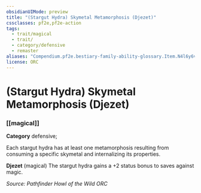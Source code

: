 ```yaml
---
obsidianUIMode: preview
title: "(Stargut Hydra) Skymetal Metamorphosis (Djezet)"
cssclasses: pf2e,pf2e-action
tags:
  - trait/magical
  - trait/
  - category/defensive
  - remaster
aliases: "Compendium.pf2e.bestiary-family-ability-glossary.Item.N4l6y6v9pKy8Nj5i"
license: ORC
---
```

# (Stargut Hydra) Skymetal Metamorphosis (Djezet)

### [[magical]]

**Category** defensive; 




Each stargut hydra has at least one metamorphosis resulting from consuming a specific skymetal and internalizing its properties.

**Djezet** (magical) The stargut hydra gains a +2 status bonus to saves against magic.

*Source: Pathfinder Howl of the Wild*
*ORC*